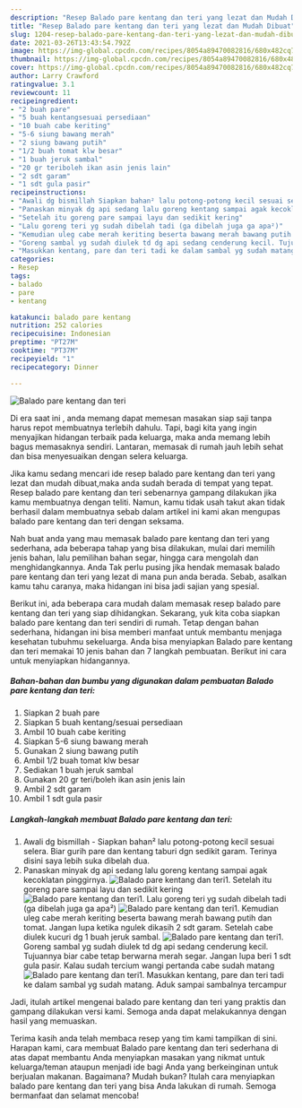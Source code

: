 ```yaml
---
description: "Resep Balado pare kentang dan teri yang lezat dan Mudah Dibuat"
title: "Resep Balado pare kentang dan teri yang lezat dan Mudah Dibuat"
slug: 1204-resep-balado-pare-kentang-dan-teri-yang-lezat-dan-mudah-dibuat
date: 2021-03-26T13:43:54.792Z
image: https://img-global.cpcdn.com/recipes/8054a89470082816/680x482cq70/balado-pare-kentang-dan-teri-foto-resep-utama.jpg
thumbnail: https://img-global.cpcdn.com/recipes/8054a89470082816/680x482cq70/balado-pare-kentang-dan-teri-foto-resep-utama.jpg
cover: https://img-global.cpcdn.com/recipes/8054a89470082816/680x482cq70/balado-pare-kentang-dan-teri-foto-resep-utama.jpg
author: Larry Crawford
ratingvalue: 3.1
reviewcount: 11
recipeingredient:
- "2 buah pare"
- "5 buah kentangsesuai persediaan"
- "10 buah cabe keriting"
- "5-6 siung bawang merah"
- "2 siung bawang putih"
- "1/2 buah tomat klw besar"
- "1 buah jeruk sambal"
- "20 gr teriboleh ikan asin jenis lain"
- "2 sdt garam"
- "1 sdt gula pasir"
recipeinstructions:
- "Awali dg bismillah Siapkan bahan² lalu potong-potong kecil sesuai selera. Biar gurih pare dan kentang taburi dgn sedikit garam. Terinya disini saya lebih suka dibelah dua."
- "Panaskan minyak dg api sedang lalu goreng kentang sampai agak kecoklatan pinggirnya."
- "Setelah itu goreng pare sampai layu dan sedikit kering"
- "Lalu goreng teri yg sudah dibelah tadi (ga dibelah juga ga apa²)"
- "Kemudian uleg cabe merah keriting beserta bawang merah bawang putih dan tomat. Jangan lupa ketika ngulek dikasih 2 sdt garam. Setelah cabe diulek kucuri dg 1 buah jeruk sambal."
- "Goreng sambal yg sudah diulek td dg api sedang cenderung kecil. Tujuannya biar cabe tetap berwarna merah segar. Jangan lupa beri 1 sdt gula pasir. Kalau sudah tercium wangi pertanda cabe sudah matang"
- "Masukkan kentang, pare dan teri tadi ke dalam sambal yg sudah matang. Aduk sampai sambalnya tercampur"
categories:
- Resep
tags:
- balado
- pare
- kentang

katakunci: balado pare kentang 
nutrition: 252 calories
recipecuisine: Indonesian
preptime: "PT27M"
cooktime: "PT37M"
recipeyield: "1"
recipecategory: Dinner

---
```



![Balado pare kentang dan teri](https://img-global.cpcdn.com/recipes/8054a89470082816/680x482cq70/balado-pare-kentang-dan-teri-foto-resep-utama.jpg)

Di era  saat ini , anda memang dapat memesan masakan siap saji tanpa harus repot membuatnya terlebih dahulu. Tapi, bagi kita yang ingin menyajikan hidangan terbaik pada keluarga, maka anda memang lebih bagus memasaknya sendiri. Lantaran, memasak di rumah jauh lebih sehat dan bisa menyesuaikan dengan selera keluarga.

Jika kamu sedang mencari ide resep balado pare kentang dan teri yang lezat dan mudah dibuat,maka anda sudah berada di tempat yang tepat. Resep balado pare kentang dan teri  sebenarnya gampang dilakukan jika kamu membuatnya dengan teliti. Namun, kamu tidak usah takut akan tidak berhasil dalam membuatnya 
sebab dalam artikel ini kami akan mengupas balado pare kentang dan teri dengan seksama.  



Nah buat anda yang mau memasak balado pare kentang dan teri yang sederhana, ada beberapa tahap yang bisa dilakukan, mulai dari memilih jenis bahan, lalu pemilihan bahan segar, hingga cara mengolah dan menghidangkannya. Anda Tak perlu pusing jika hendak memasak balado pare kentang dan teri yang lezat di mana pun anda berada. Sebab, asalkan kamu  tahu caranya, maka hidangan ini bisa jadi sajian yang spesial.

Berikut ini, ada beberapa cara mudah dalam memasak resep balado pare kentang dan teri yang siap dihidangkan. Sekarang, yuk kita coba siapkan balado pare kentang dan teri sendiri di rumah. Tetap dengan bahan sederhana, hidangan ini bisa memberi manfaat untuk membantu menjaga kesehatan tubuhmu sekeluarga. Anda bisa menyiapkan Balado pare kentang dan teri memakai 10 jenis bahan dan 7 langkah pembuatan. Berikut ini cara untuk menyiapkan hidangannya.

<!--inarticleads1-->

##### Bahan-bahan dan bumbu yang digunakan dalam pembuatan Balado pare kentang dan teri:

1. Siapkan 2 buah pare
1. Siapkan 5 buah kentang/sesuai persediaan
1. Ambil 10 buah cabe keriting
1. Siapkan 5-6 siung bawang merah
1. Gunakan 2 siung bawang putih
1. Ambil 1/2 buah tomat klw besar
1. Sediakan 1 buah jeruk sambal
1. Gunakan 20 gr teri/boleh ikan asin jenis lain
1. Ambil 2 sdt garam
1. Ambil 1 sdt gula pasir




<!--inarticleads2-->

##### Langkah-langkah membuat Balado pare kentang dan teri:

1. Awali dg bismillah - Siapkan bahan² lalu potong-potong kecil sesuai selera. Biar gurih pare dan kentang taburi dgn sedikit garam. Terinya disini saya lebih suka dibelah dua.
1. Panaskan minyak dg api sedang lalu goreng kentang sampai agak kecoklatan pinggirnya.
<img src="//assets-global.cpcdn.com/assets/icons/button_play-2c75c40dde080a61004c1f40b05d8f140eaff45d7e9e6481dc71c63d2e7c4909.png" alt="Balado pare kentang dan teri">1. Setelah itu goreng pare sampai layu dan sedikit kering
<img src="//assets-global.cpcdn.com/assets/icons/button_play-2c75c40dde080a61004c1f40b05d8f140eaff45d7e9e6481dc71c63d2e7c4909.png" alt="Balado pare kentang dan teri">1. Lalu goreng teri yg sudah dibelah tadi (ga dibelah juga ga apa²)
<img src="//assets-global.cpcdn.com/assets/icons/button_play-2c75c40dde080a61004c1f40b05d8f140eaff45d7e9e6481dc71c63d2e7c4909.png" alt="Balado pare kentang dan teri">1. Kemudian uleg cabe merah keriting beserta bawang merah bawang putih dan tomat. Jangan lupa ketika ngulek dikasih 2 sdt garam. Setelah cabe diulek kucuri dg 1 buah jeruk sambal.
<img src="//assets-global.cpcdn.com/assets/icons/button_play-2c75c40dde080a61004c1f40b05d8f140eaff45d7e9e6481dc71c63d2e7c4909.png" alt="Balado pare kentang dan teri">1. Goreng sambal yg sudah diulek td dg api sedang cenderung kecil. Tujuannya biar cabe tetap berwarna merah segar. Jangan lupa beri 1 sdt gula pasir. Kalau sudah tercium wangi pertanda cabe sudah matang
<img src="//assets-global.cpcdn.com/assets/icons/button_play-2c75c40dde080a61004c1f40b05d8f140eaff45d7e9e6481dc71c63d2e7c4909.png" alt="Balado pare kentang dan teri">1. Masukkan kentang, pare dan teri tadi ke dalam sambal yg sudah matang. Aduk sampai sambalnya tercampur




Jadi, itulah artikel mengenai  balado pare kentang dan teri  yang praktis dan gampang dilakukan versi kami. Semoga anda dapat melakukannya dengan hasil yang memuaskan. 

Terima kasih anda telah membaca resep yang tim kami tampilkan di sini. Harapan kami, cara membuat  Balado pare kentang dan teri sederhana di atas dapat membantu Anda menyiapkan masakan yang nikmat untuk keluarga/teman ataupun menjadi ide bagi Anda yang berkeinginan untuk berjualan makanan. Bagaimana? Mudah bukan? Itulah cara menyiapkan balado pare kentang dan teri yang bisa Anda lakukan di rumah. Semoga bermanfaat dan selamat mencoba!

